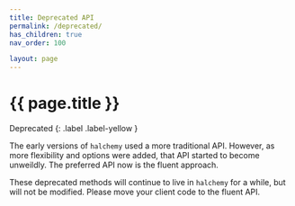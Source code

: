```yaml
---
title: Deprecated API
permalink: /deprecated/
has_children: true
nav_order: 100

layout: page
---
```

# {{ page.title }}
Deprecated
{: .label .label-yellow }

The early versions of `halchemy` used a more traditional API.  However, as more flexibility and options were added, that API started to become unweildly.  The preferred API now is the fluent approach.

These deprecated methods will continue to live in `halchemy` for a while, but will not be modified.  Please move your client code to the fluent API.

